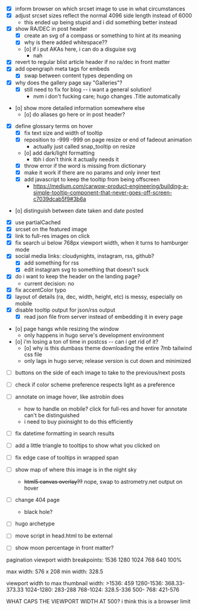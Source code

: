 - [x] inform browser on which srcset image to use in what circumstances
- [x] adjust srcset sizes reflect the normal 4096 side length instead of 6000
  - this ended up being stupid and i did something better instead
- [x] show RA/DEC in post header
  - [x] create an svg of a compass or something to hint at its meaning
  - [x] why is there added whitespace??
  - [o] if i put AKAs here, i can do a disguise svg
    - nah
- [x] revert to regular blist article header if no ra/dec in front matter
- [x] add opengraph meta tags for embeds
  - [x] swap between content types depending on
- [x] why does the gallery page say "Galleries"?
  - [x] still need to fix for blog -- i want a general solution!
    - nvm i don't fucking care; hugo changes .Title automatically
- [o] show more detailed information somewhere else
  - [o] do aliases go here or in post header?
- [x] define glossary terms on hover
  - [x] fix text size and width of tooltip
  - [x] reposition to -999 -999 on page resize or end of fadeout animation
    - actually just called snap_tooltip on resize
  - [o] add dark/light formatting
    - tbh i don't think it actually needs it
  - [x] throw error if the word is missing from dictionary
  - [x] make it work if there are no params and only inner text
  - [x] add javascript to keep the tooltip from being offscreen
    - https://medium.com/carwow-product-engineering/building-a-simple-tooltip-component-that-never-goes-off-screen-c7039dcab5f9#3b6a
- [o] distinguish between date taken and date posted
- [x] use partialCached
- [x] srcset on the featured image
- [x] link to full-res images on click
- [x] fix search ui below 768px viewport width, when it turns to hamburger mode
- [x] social media links: cloudynights, instagram, rss, github?
  - [x] add something for rss
  - [x] edit instagram svg to something that doesn't suck
- [x] do i want to keep the header on the landing page?
  - current decision: no
- [x] fix accentColor typo
- [x] layout of details (ra, dec, width, height, etc) is messy, especially on mobile
- [x] disable tooltip output for json/rss output
  - [x] read json file from server instead of embedding it in every page
- [o] page hangs while resizing the window
  - only happens in hugo serve's development environment
- [o] i'm losing a ton of time in postcss -- can i get rid of it?
  - [o] why is this dumbass theme downloading the entire 7mb tailwind css file
  - only lags in hugo serve; release version is cut down and minimized
- [ ] buttons on the side of each image to take to the previous/next posts
- [ ] check if color scheme preference respects light as a preference

- [ ] annotate on image hover, like astrobin does
  - how to handle on mobile? click for full-res and hover for annotate can't be distinguished
  - i need to buy pixinsight to do this efficiently
- [ ] fix datetime formatting in search results
- [ ] add a little triangle to tooltips to show what you clicked on
- [ ] fix edge case of tooltips in wrapped span
- [ ] show map of where this image is in the night sky
  - ~~html5 canvas overlay??~~ nope, swap to astrometry.net output on hover
- [ ] change 404 page
  - black hole?
- [ ] hugo archetype
- [ ] move script in head.html to be external
- [ ] show moon percentage in front matter?


pagination viewport width breakpoints:
1536
1280
1024
768
640
100%

max width: 576 x 208
min width: 328.5

viewport width to max thumbnail width:
\>1536: 459
1280-1536: 368.33-373.33
1024-1280: 283-288
768-1024: 328.5-336
500- 768: 421-576

WHAT CAPS THE VIEWPORT WIDTH AT 500? i think this is a browser limit
